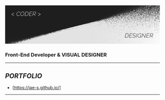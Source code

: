 ![Portfolio](assets/images/portfolio_cover.png)

### Front-End Developer & VISUAL DESIGNER
---

*PORTFOLIO*
---
- [https://jae-s.github.io/]
---
